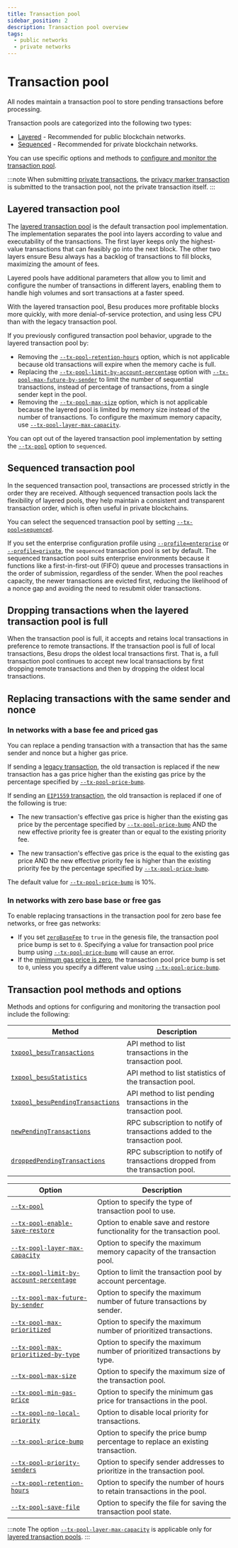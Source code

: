 ```yaml
---
title: Transaction pool
sidebar_position: 2
description: Transaction pool overview
tags:
  - public networks
  - private networks
---
```


# Transaction pool

All nodes maintain a transaction pool to store pending transactions before processing.

Transaction pools are categorized into the following two types: 

* [Layered](#layered-transaction-pool) - Recommended for public blockchain networks.
* [Sequenced](#sequenced-transaction-pool) - Recommended for private blockchain networks.

You can use specific options and methods to [configure and monitor the transaction pool](#transaction-pool-options-and-methods).
  
:::note
When submitting [private transactions](../../../private-networks/concepts/privacy/private-transactions/index.md#nonce-validation),
the [privacy marker transaction](../../../private-networks/concepts/privacy/private-transactions/processing.md)
is submitted to the transaction pool, not the private transaction itself.
:::

## Layered transaction pool

The [layered transaction pool](https://github.com/hyperledger/besu/pull/5290) is the default
transaction pool implementation.
The implementation separates the pool into layers according to value and executability of the transactions.
The first layer keeps only the highest-value transactions that can feasibly go into the next block. 
The other two layers ensure Besu always has a backlog of transactions to fill blocks, maximizing the amount of fees.

Layered pools have additional parameters that allow you to limit and configure the number of transactions in different layers, enabling them to handle high volumes and sort transactions at a faster speed.

With the layered transaction pool, Besu produces more profitable blocks more quickly, with more
denial-of-service protection, and using less CPU than with the legacy transaction pool.

If you previously configured transaction pool behavior, upgrade to the layered transaction pool by:

- Removing the [`--tx-pool-retention-hours`](../../reference/cli/options.md#tx-pool-retention-hours)
  option, which is not applicable because old transactions will expire when the memory cache is full.
- Replacing the [`--tx-pool-limit-by-account-percentage`](../../reference/cli/options.md#tx-pool-limit-by-account-percentage)
  option with [`--tx-pool-max-future-by-sender`](../../reference/cli/options.md#tx-pool-max-future-by-sender)
  to limit the number of sequential transactions, instead of percentage of transactions, from a single
  sender kept in the pool.
- Removing the [`--tx-pool-max-size`](../../reference/cli/options.md#tx-pool-max-size) option,
  which is not applicable because the layered pool is limited by memory size instead of the number
  of transactions.
  To configure the maximum memory capacity, use [`--tx-pool-layer-max-capacity`](../../reference/cli/options.md#tx-pool-layer-max-capacity).

You can opt out of the layered transaction pool implementation by setting the
[`--tx-pool`](../../reference/cli/options.md#tx-pool) option to `sequenced`.

## Sequenced transaction pool

In the sequenced transaction pool, transactions are processed strictly in the order they are received.
Although sequenced transaction pools lack the flexibility of layered pools, they help maintain a 
consistent and transparent transaction order, which is often useful in private blockchains. 

You can select the sequenced transaction pool by setting [`--tx-pool=sequenced`](../../reference/cli/options.md#tx-pool).

If you set the enterprise configuration profile using [`--profile=enterprise`](../../reference/cli/options.md#enterpriseprivate-profile) or [`--profile=private`](../../reference/cli/options.md#enterpriseprivate-profile), the `sequenced` transaction pool is set by default.
The sequenced transaction pool suits enterprise environments because it functions like a first-in-first-out (FIFO) queue and processes transactions in the order of submission, regardless of the sender. 
When the pool reaches capacity, the newer transactions are evicted first, reducing the likelihood of a nonce gap and avoiding the need to resubmit older transactions.

## Dropping transactions when the layered transaction pool is full

When the transaction pool is full, it accepts and retains local transactions in preference to remote transactions. 
If the transaction pool is full of local transactions, Besu drops the oldest local transactions first. 
That is, a full transaction pool continues to accept new local transactions by first dropping remote transactions and then by dropping the oldest local transactions.

## Replacing transactions with the same sender and nonce

### In networks with a base fee and priced gas

You can replace a pending transaction with a transaction that has the same sender and nonce but a higher gas price.

If sending a [legacy transaction](types.md#frontier-transactions), the old transaction is replaced if the new transaction has a gas price higher than the existing gas price by the percentage specified by [`--tx-pool-price-bump`](../../reference/cli/options.md#tx-pool-price-bump).

If sending an [`EIP1559` transaction](types.md#eip1559-transactions), the old transaction is replaced if one of the following is true:

- The new transaction's effective gas price is higher than the existing gas price by the percentage specified by [`--tx-pool-price-bump`](../../reference/cli/options.md#tx-pool-price-bump) AND the new effective priority fee is greater than or equal to the existing priority fee.

- The new transaction's effective gas price is the equal to the existing gas price AND the new effective priority fee is higher than the existing priority fee by the percentage specified by [`--tx-pool-price-bump`](../../reference/cli/options.md#tx-pool-price-bump).

The default value for [`--tx-pool-price-bump`](../../reference/cli/options.md#tx-pool-price-bump) is 10%.

### In networks with zero base base or free gas

To enable replacing transactions in the transaction pool for zero base fee networks,
or free gas networks:

* If you set [`zeroBaseFee`](../../reference/genesis-items.md) to `true` in the genesis file,
  the transaction pool price bump is set to `0`. Specifying a value for transaction pool price bump using [`--tx-pool-price-bump`](../../reference/cli/options.md#tx-pool-price-bump)
  will cause an error.
* If the [minimum gas price is zero](../../../private-networks/how-to/configure/free-gas.md), the transaction pool price bump is set to `0`, unless you specify a different value using [`--tx-pool-price-bump`](../../reference/cli/options.md#tx-pool-price-bump).

## Transaction pool methods and options

Methods and options for configuring and monitoring the transaction pool include the following:

| Method                                                                                             | Description                                                                         |
|----------------------------------------------------------------------------------------------------|-------------------------------------------------------------------------------------|
| [`txpool_besuTransactions`](../../reference/api/index.md#txpool_besutransactions)                  | API method to list transactions in the transaction pool.                            |
| [`txpool_besuStatistics`](../../reference/api/index.md#txpool_besustatistics)                      | API method to list statistics of the transaction pool.                              |
| [`txpool_besuPendingTransactions`](../../reference/api/index.md#txpool_besupendingtransactions)    | API method to list pending transactions in the transaction pool.                    |
| [`newPendingTransactions`](../../how-to/use-besu-api/rpc-pubsub.md#pending-transactions)           | RPC subscription to notify of transactions added to the transaction pool.           |
| [`droppedPendingTransactions`](../../how-to/use-besu-api/rpc-pubsub.md#dropped-transactions)       | RPC subscription to notify of transactions dropped from the transaction pool.       |


| Option                                                                                             | Description                                                                         |
|----------------------------------------------------------------------------------------------------|-------------------------------------------------------------------------------------|
| [`--tx-pool`](../../reference/cli/options.md#tx-pool)                                              | Option to specify the type of transaction pool to use.                              |
| [`--tx-pool-enable-save-restore`](../../reference/cli/options.md#tx-pool-enable-save-restore)      | Option to enable save and restore functionality for the transaction pool.           |
| [`--tx-pool-layer-max-capacity`](../../reference/cli/options.md#tx-pool-layer-max-capacity)        | Option to specify the maximum memory capacity of the transaction pool.              |
| [`--tx-pool-limit-by-account-percentage`](../../reference/cli/options.md#tx-pool-limit-by-account-percentage) | Option to limit the transaction pool by account percentage.              |
| [`--tx-pool-max-future-by-sender`](../../reference/cli/options.md#tx-pool-max-future-by-sender)    | Option to specify the maximum number of future transactions by sender.              |
| [`--tx-pool-max-prioritized`](../../reference/cli/options.md#tx-pool-max-prioritized)              | Option to specify the maximum number of prioritized transactions.                   |
| [`--tx-pool-max-prioritized-by-type`](../../reference/cli/options.md#tx-pool-max-prioritized-by-type) | Option to specify the maximum number of prioritized transactions by type.        |
| [`--tx-pool-max-size`](../../reference/cli/options.md#tx-pool-max-size)                            | Option to specify the maximum size of the transaction pool.                         |
| [`--tx-pool-min-gas-price`](../../reference/cli/options.md#tx-pool-min-gas-price)                  | Option to specify the minimum gas price for transactions in the pool.               |
| [`--tx-pool-no-local-priority`](../../reference/cli/options.md#tx-pool-no-local-priority)          | Option to disable local priority for transactions.                                  |
| [`--tx-pool-price-bump`](../../reference/cli/options.md#tx-pool-price-bump)                        | Option to specify the price bump percentage to replace an existing transaction.     |
| [`--tx-pool-priority-senders`](../../reference/cli/options.md#tx-pool-priority-senders)            | Option to specify sender addresses to prioritize in the transaction pool.           |
| [`--tx-pool-retention-hours`](../../reference/cli/options.md#tx-pool-retention-hours)              | Option to specify the number of hours to retain transactions in the pool.           |
| [`--tx-pool-save-file`](../../reference/cli/options.md#tx-pool-save-file)                          | Option to specify the file for saving the transaction pool state.                   |

:::note
The option [`--tx-pool-layer-max-capacity`](../../reference/cli/options.md#tx-pool-layer-max-capacity) is applicable only for [layered transaction pools](#layered-transaction-pool).
:::
